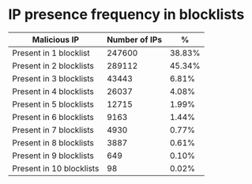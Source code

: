 # IP presence frequency in blocklists
| Malicious IP | Number of IPs | % |
|----|----|----|
| Present in 1 blocklist | 247600 | 38.83% |
| Present in 2 blocklists | 289112 | 45.34% |
| Present in 3 blocklists | 43443 | 6.81% |
| Present in 4 blocklists | 26037 | 4.08% |
| Present in 5 blocklists | 12715 | 1.99% |
| Present in 6 blocklists | 9163 | 1.44% |
| Present in 7 blocklists | 4930 | 0.77% |
| Present in 8 blocklists | 3887 | 0.61% |
| Present in 9 blocklists | 649 | 0.10% |
| Present in 10 blocklists | 98 | 0.02% |
